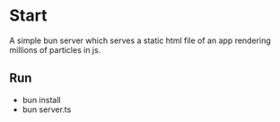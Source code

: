 # Start

A simple bun server which serves a static html file of an app rendering millions of particles in js. 

## Run

* bun install
* bun server.ts